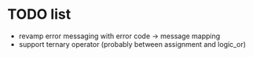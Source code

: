# TODO list

* revamp error messaging with error code -> message mapping
* support ternary operator (probably between assignment and logic_or)
